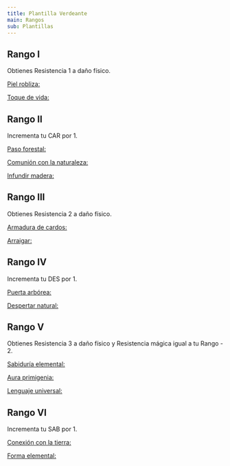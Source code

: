 ```yaml
---
title: Plantilla Verdeante
main: Rangos
sub: Plantillas
---
```


## Rango I

Obtienes Resistencia 1 a daño físico. 

<u>Piel robliza:</u> 

<u>Toque de vida:</u>

## Rango II

Incrementa tu CAR por 1.

<u>Paso forestal:</u>

<u>Comunión con la naturaleza:</u>

<u>Infundir madera:</u>

## Rango III 

Obtienes Resistencia 2 a daño físico. 

<u>Armadura de cardos:</u>

<u>Arraigar:</u>

## Rango IV 

Incrementa tu DES por 1.

<u>Puerta arbórea:</u>

<u>Despertar natural:</u>

## Rango V 

Obtienes Resistencia 3 a daño físico y Resistencia mágica igual a tu Rango - 2. 

<u>Sabiduría elemental:</u>

<u>Aura primigenia:</u>

<u>Lenguaje universal:</u>

## Rango VI

Incrementa tu SAB por 1.

<u>Conexión con la tierra:</u>

<u>Forma elemental:</u>